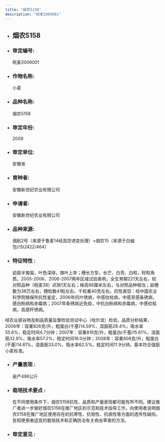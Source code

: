 ```yaml
---
title: "烟农5158"
description: "皖麦2009001"
---
```

* ## 烟农5158
* ###  审定编号:  
   皖麦2009001

*  ### 作物名称:  
   小麦

*   ###  品种名称: 
    烟农5158

*   ### 审定年份: 
    2009

*   ### 审定单位:  
    安徽省

*   ### 育种者:  
    安徽新世纪农业有限公司

*   ### 申请者:  
    安徽新世纪农业有限公司

*   ### 品种来源:  
    烟航2号（来源于鲁麦14经高空诱变处理）×烟农15（来源于白蚰包//St2422/464）

*   ### 特征特性 : 
    幼苗半匍匐，叶色深绿，旗叶上举；穗长方型，长芒、白壳、白粒，籽粒角质。2005-2006、2006-2007两年区域试验表明，全生育期221天左右，较对照品种（皖麦38）迟熟1天左右；株高86厘米左右，与对照品种相当；亩穗数为38万左右，穗粒数41粒左右，千粒重40克左右。抗性表现：经中国农业科学院植保所抗性鉴定，2006年抗叶锈病，中感纹枯病，中感至感条锈病，感白粉病和赤霉病；2007年条锈病近免疫，中抗白粉病和赤霉病，中感纹枯病，高感秆锈病。
经农业部谷物及制品质量监督检验测试中心（哈尔滨）检验，品质分析结果，2006年：容重826克/升，粗蛋白(干基)14.59%，湿面筋28.4%，吸水率55.6%，稳定时间4.7分钟；2007年：容重816克/升，粗蛋白(干基)15.61%，湿面筋32.8%，吸水率57.2%，稳定时间16.0分钟；2008年：容重808克/升，粗蛋白(干基)14.61%，湿面筋33.0%，吸水率62.5%，稳定时间11.9分钟。基本符合强筋小麦标准。

*   ### 产量表现 : 
    亩产496公斤

*   ### 栽培技术要点 : 
    在不同使用条件下，烟农5158抗性、品质和产量表现都可能有所不同。建议推广者进一步做好烟农5158在推广地区的示范和技术指导工作，向使用者说明烟农5158在推广地区使用存在的抗寒性、抗倒性、抗病性等方面的遗传性缺陷，告知使用者适宜的栽培技术和正确防治有关病虫草害的方法。

*   ### 审定意见 : 
    
